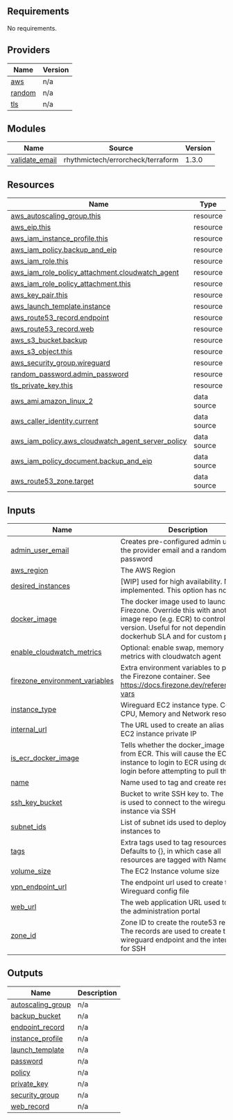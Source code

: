 ## Requirements

No requirements.

## Providers

| Name | Version |
|------|---------|
| <a name="provider_aws"></a> [aws](#provider\_aws) | n/a |
| <a name="provider_random"></a> [random](#provider\_random) | n/a |
| <a name="provider_tls"></a> [tls](#provider\_tls) | n/a |

## Modules

| Name | Source | Version |
|------|--------|---------|
| <a name="module_validate_email"></a> [validate\_email](#module\_validate\_email) | rhythmictech/errorcheck/terraform | 1.3.0 |

## Resources

| Name | Type |
|------|------|
| [aws_autoscaling_group.this](https://registry.terraform.io/providers/hashicorp/aws/latest/docs/resources/autoscaling_group) | resource |
| [aws_eip.this](https://registry.terraform.io/providers/hashicorp/aws/latest/docs/resources/eip) | resource |
| [aws_iam_instance_profile.this](https://registry.terraform.io/providers/hashicorp/aws/latest/docs/resources/iam_instance_profile) | resource |
| [aws_iam_policy.backup_and_eip](https://registry.terraform.io/providers/hashicorp/aws/latest/docs/resources/iam_policy) | resource |
| [aws_iam_role.this](https://registry.terraform.io/providers/hashicorp/aws/latest/docs/resources/iam_role) | resource |
| [aws_iam_role_policy_attachment.cloudwatch_agent](https://registry.terraform.io/providers/hashicorp/aws/latest/docs/resources/iam_role_policy_attachment) | resource |
| [aws_iam_role_policy_attachment.this](https://registry.terraform.io/providers/hashicorp/aws/latest/docs/resources/iam_role_policy_attachment) | resource |
| [aws_key_pair.this](https://registry.terraform.io/providers/hashicorp/aws/latest/docs/resources/key_pair) | resource |
| [aws_launch_template.instance](https://registry.terraform.io/providers/hashicorp/aws/latest/docs/resources/launch_template) | resource |
| [aws_route53_record.endpoint](https://registry.terraform.io/providers/hashicorp/aws/latest/docs/resources/route53_record) | resource |
| [aws_route53_record.web](https://registry.terraform.io/providers/hashicorp/aws/latest/docs/resources/route53_record) | resource |
| [aws_s3_bucket.backup](https://registry.terraform.io/providers/hashicorp/aws/latest/docs/resources/s3_bucket) | resource |
| [aws_s3_object.this](https://registry.terraform.io/providers/hashicorp/aws/latest/docs/resources/s3_object) | resource |
| [aws_security_group.wireguard](https://registry.terraform.io/providers/hashicorp/aws/latest/docs/resources/security_group) | resource |
| [random_password.admin_password](https://registry.terraform.io/providers/hashicorp/random/latest/docs/resources/password) | resource |
| [tls_private_key.this](https://registry.terraform.io/providers/hashicorp/tls/latest/docs/resources/private_key) | resource |
| [aws_ami.amazon_linux_2](https://registry.terraform.io/providers/hashicorp/aws/latest/docs/data-sources/ami) | data source |
| [aws_caller_identity.current](https://registry.terraform.io/providers/hashicorp/aws/latest/docs/data-sources/caller_identity) | data source |
| [aws_iam_policy.aws_cloudwatch_agent_server_policy](https://registry.terraform.io/providers/hashicorp/aws/latest/docs/data-sources/iam_policy) | data source |
| [aws_iam_policy_document.backup_and_eip](https://registry.terraform.io/providers/hashicorp/aws/latest/docs/data-sources/iam_policy_document) | data source |
| [aws_route53_zone.target](https://registry.terraform.io/providers/hashicorp/aws/latest/docs/data-sources/route53_zone) | data source |

## Inputs

| Name | Description | Type | Default | Required |
|------|-------------|------|---------|:--------:|
| <a name="input_admin_user_email"></a> [admin\_user\_email](#input\_admin\_user\_email) | Creates pre-configured admin user with the provider email and a random password | `string` | `null` | no |
| <a name="input_aws_region"></a> [aws\_region](#input\_aws\_region) | The AWS Region | `string` | n/a | yes |
| <a name="input_desired_instances"></a> [desired\_instances](#input\_desired\_instances) | [WIP] used for high availability. Not implemented. This option has no effect | `number` | `1` | no |
| <a name="input_docker_image"></a> [docker\_image](#input\_docker\_image) | The docker image used to launch Firezone. Override this with another image repo (e.g. ECR) to control the version. Useful for not depending on dockerhub SLA and for custom patches | `string` | `"firezone/firezone:0.6.4"` | no |
| <a name="input_enable_cloudwatch_metrics"></a> [enable\_cloudwatch\_metrics](#input\_enable\_cloudwatch\_metrics) | Optional: enable swap, memory and disk metrics with cloudwatch agent | `bool` | `false` | no |
| <a name="input_firezone_environment_variables"></a> [firezone\_environment\_variables](#input\_firezone\_environment\_variables) | Extra environment variables to pass to the Firezone container. See https://docs.firezone.dev/reference/env-vars | `any` | `{}` | no |
| <a name="input_instance_type"></a> [instance\_type](#input\_instance\_type) | Wireguard EC2 instance type. Controls CPU, Memory and Network resources | `string` | n/a | yes |
| <a name="input_internal_url"></a> [internal\_url](#input\_internal\_url) | The URL used to create an alias to the EC2 instance private IP | `string` | `null` | no |
| <a name="input_is_ecr_docker_image"></a> [is\_ecr\_docker\_image](#input\_is\_ecr\_docker\_image) | Tells whether the docker\_image comes from ECR. This will cause the EC2 instance to login to ECR using docker login before attempting to pull the image | `bool` | `false` | no |
| <a name="input_name"></a> [name](#input\_name) | Name used to tag and create resources | `string` | `"vpn-wireguard-firezone"` | no |
| <a name="input_ssh_key_bucket"></a> [ssh\_key\_bucket](#input\_ssh\_key\_bucket) | Bucket to write SSH key to. The SSH key is used to connect to the wireguard instance via SSH | `string` | n/a | yes |
| <a name="input_subnet_ids"></a> [subnet\_ids](#input\_subnet\_ids) | List of subnet ids used to deploy instances to | `list(string)` | n/a | yes |
| <a name="input_tags"></a> [tags](#input\_tags) | Extra tags used to tag resources with. Defaults to {}, in which case all resources are tagged with Name | `map(string)` | `{}` | no |
| <a name="input_volume_size"></a> [volume\_size](#input\_volume\_size) | The EC2 Instance volume size | `number` | `8` | no |
| <a name="input_vpn_endpoint_url"></a> [vpn\_endpoint\_url](#input\_vpn\_endpoint\_url) | The endpoint url used to create the Wireguard config file | `string` | n/a | yes |
| <a name="input_web_url"></a> [web\_url](#input\_web\_url) | The web application URL used to access the administration portal | `string` | n/a | yes |
| <a name="input_zone_id"></a> [zone\_id](#input\_zone\_id) | Zone ID to create the route53 records in. The records are used to create the wireguard endpoint and the internal alias for SSH | `string` | n/a | yes |

## Outputs

| Name | Description |
|------|-------------|
| <a name="output_autoscaling_group"></a> [autoscaling\_group](#output\_autoscaling\_group) | n/a |
| <a name="output_backup_bucket"></a> [backup\_bucket](#output\_backup\_bucket) | n/a |
| <a name="output_endpoint_record"></a> [endpoint\_record](#output\_endpoint\_record) | n/a |
| <a name="output_instance_profile"></a> [instance\_profile](#output\_instance\_profile) | n/a |
| <a name="output_launch_template"></a> [launch\_template](#output\_launch\_template) | n/a |
| <a name="output_password"></a> [password](#output\_password) | n/a |
| <a name="output_policy"></a> [policy](#output\_policy) | n/a |
| <a name="output_private_key"></a> [private\_key](#output\_private\_key) | n/a |
| <a name="output_security_group"></a> [security\_group](#output\_security\_group) | n/a |
| <a name="output_web_record"></a> [web\_record](#output\_web\_record) | n/a |
